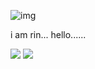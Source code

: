 
 ![img](https://64.media.tumblr.com/65311f06941217204f2d44d2cd3b5e37/tumblr_ox8ag8kUNE1uxjyz9o3_540.pnj)
 
  i am rin... hello......

 
 [<img src="https://img.shields.io/badge/Line-00C300?style=for-the-badge&logo=line&logoColor=white">](https://line.me/ti/p/Tk_7xdYBVV) [<img src="https://img.shields.io/badge/Twitter-1DA1F2?style=for-the-badge&logo=twitter&logoColor=white">](https://twitter.com/fish1779)
